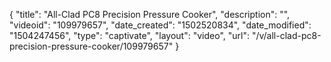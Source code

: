 {
    "title": "All-Clad PC8 Precision Pressure Cooker",
    "description": "",
    "videoid": "109979657",
    "date_created": "1502520834",
    "date_modified": "1504247456",
    "type": "captivate",
    "layout": "video",
    "url": "\/v\/all-clad-pc8-precision-pressure-cooker\/109979657"
}